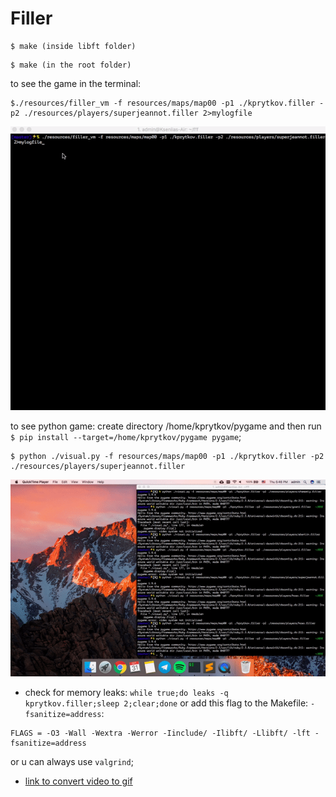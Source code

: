 # Filler

```
$ make (inside libft folder)
``` 
```
$ make (in the root folder)
```
to see the game in the terminal:
```
$./resources/filler_vm -f resources/maps/map00 -p1 ./kprytkov.filler -p2 ./resources/players/superjeannot.filler 2>mylogfile
```
![terminal_game](resources/term_game.gif)

to see python game:
create directory /home/kprytkov/pygame and then run `$ pip install --target=/home/kprytkov/pygame pygame`;
```
$ python ./visual.py -f resources/maps/map00 -p1 ./kprytkov.filler -p2 ./resources/players/superjeannot.filler
```
![terminal_game](resources/py_game.gif)


- check for memory leaks: `while true;do leaks -q kprytkov.filler;sleep 2;clear;done`
or add this flag to the Makefile: `-fsanitize=address`:
```
FLAGS = -O3 -Wall -Wextra -Werror -Iinclude/ -Ilibft/ -Llibft/ -lft -fsanitize=address
```
or u can always use `valgrind`;
- [link to convert video to gif](https://ezgif.com/video-to-gif/ezgif-2-70f70735175d.mov)